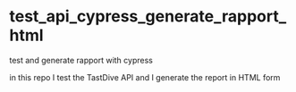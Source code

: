 # test_api_cypress_generate_rapport_html
test and generate rapport with cypress 

in this repo I test the TastDive API and I generate the report in HTML form

